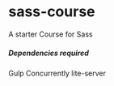 # sass-course
A starter Course for Sass


##### Dependencies required
Gulp
Concurrently
lite-server


    
